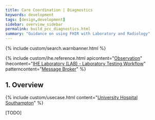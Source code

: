```yaml
---
title: Care Coordination | Diagnostics
keywords: development
tags: [design,development]
sidebar: overview_sidebar
permalink: build_pcc_diagnostics.html
summary: "Guidance on using FHIR with Laboratory and Radiology"
---
```


{% include custom/search.warnbanner.html %}

{% include custom/ihe.reference.html apicontent="[Observation](restfulapis_clinical_observation.html)" ihecontent="[IHE Laboratory (LAB) - Laboratory Testing Workflow](http://www.ihe.net/uploadedFiles/Documents/Laboratory/IHE_LAB_TF_Vol1.pdf)" patterncontent="[Message Broker](https://developer.nhs.uk/library/architecture/integration-patterns/message-broker/)" %}

## 1. Overview ##

{% include custom/usecase.html content="[University Hospital Southampton](engage_poc_uhscc.html)" %}

[TODO]
